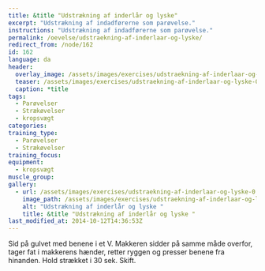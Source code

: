 ```yaml
---
title: &title "Udstrækning af inderlår og lyske"
excerpt: "Udstrækning af indadførerne som parøvelse."
instructions: "Udstrækning af indadførerne som parøvelse."
permalink: /oevelse/udstraekning-af-inderlaar-og-lyske/
redirect_from: /node/162
id: 162
language: da
header:
  overlay_image: /assets/images/exercises/udstraekning-af-inderlaar-og-lyske-0.jpg
  teaser: /assets/images/exercises/udstraekning-af-inderlaar-og-lyske-0-320.jpg
  caption: *title
tags:
  - Parøvelser
  - Strækøvelser
  - kropsvægt
categories:
training_type: 
  - Parøvelser
  - Strækøvelser
training_focus: 
equipment:
  - kropsvægt
muscle_group:
gallery:
  - url: /assets/images/exercises/udstraekning-af-inderlaar-og-lyske-0.jpg
    image_path: /assets/images/exercises/udstraekning-af-inderlaar-og-lyske-0-320.jpg
    alt: "Udstrækning af inderlår og lyske "
    title: &title "Udstrækning af inderlår og lyske "
last_modified_at: 2014-10-12T14:36:53Z
---
```


Sid på gulvet med benene i et V. Makkeren sidder på samme måde overfor, tager fat i makkerens hænder, retter ryggen og presser benene fra hinanden. Hold strækket i 30 sek. Skift.
